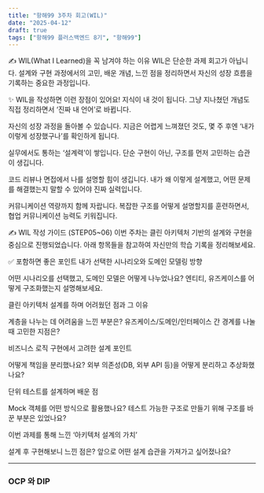 ```yaml
---
title: "항해99 3주차 회고(WIL)"
date: "2025-04-12"
draft: true
tags: ["항해99 플러스백엔드 8기", "항해99"]
---
```


✍️ WIL(What I Learned)을 꼭 남겨야 하는 이유
WIL은 단순한 과제 회고가 아닙니다.
설계와 구현 과정에서의 고민, 배운 개념, 느낀 점을 정리하면서 자신의 성장 흐름을 기록하는 중요한 과정입니다.

✨ WIL을 작성하면 이런 장점이 있어요!
지식이 내 것이 됩니다.
그냥 지나쳤던 개념도 직접 정리하면서 ‘진짜 내 언어’로 바뀝니다.

자신의 성장 과정을 돌아볼 수 있습니다.
지금은 어렵게 느껴졌던 것도, 몇 주 후엔 ‘내가 이렇게 성장했구나’를 확인하게 됩니다.

실무에서도 통하는 ‘설계력’이 쌓입니다.
단순 구현이 아닌, 구조를 먼저 고민하는 습관이 생깁니다.

코드 리뷰나 면접에서 나를 설명할 힘이 생깁니다.
내가 왜 이렇게 설계했고, 어떤 문제를 해결했는지 말할 수 있어야 진짜 실력입니다.

커뮤니케이션 역량까지 함께 자랍니다.
복잡한 구조를 어떻게 설명할지를 훈련하면서, 협업 커뮤니케이션 능력도 키워집니다.

✍️ WIL 작성 가이드 (STEP05~06)
이번 주차는 클린 아키텍처 기반의 설계와 구현을 중심으로 진행되었습니다. 아래 항목들을 참고하여 자신만의 학습 기록을 정리해보세요.

✅ 포함하면 좋은 포인트
내가 선택한 시나리오와 도메인 모델링 방향

어떤 시나리오를 선택했고, 도메인 모델은 어떻게 나누었나요?
엔티티, 유즈케이스를 어떻게 구조화했는지 설명해보세요.

클린 아키텍처 설계를 하며 어려웠던 점과 그 이유

계층을 나누는 데 어려움을 느낀 부분은?
유즈케이스/도메인/인터페이스 간 경계를 나눌 때 고민한 지점은?

비즈니스 로직 구현에서 고려한 설계 포인트

어떻게 책임을 분리했나요?
외부 의존성(DB, 외부 API 등)을 어떻게 분리하고 추상화했나요?

단위 테스트를 설계하며 배운 점

Mock 객체를 어떤 방식으로 활용했나요?
테스트 가능한 구조로 만들기 위해 구조를 바꾼 부분은 있었나요?

이번 과제를 통해 느낀 ‘아키텍처 설계의 가치’

설계 후 구현해보니 느낀 점은?
앞으로 어떤 설계 습관을 가져가고 싶어졌나요?

---

### OCP 와 DIP
